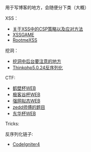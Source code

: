 用于写博客的地方，会随便分下类（大概）


XSS：
+ [关于XSS中的CSP策略以及应对方法](https://github.com/ysllz/Blog/issues/4)
+ [XSSGAME](https://github.com/ysllz/Blog/issues/3)
+ [RootmeXSS](https://github.com/ysllz/Blog/issues/3)

挖洞：
+ [挖洞中后台要注意的地方](https://github.com/ysllz/Blog/issues/2)
+ [Thinkphp5.0.24反序列化](https://github.com/ysllz/Blog/issues/1)


CTF:
+ [鹤壁杯WEB ](https://github.com/ysllz/Blog/issues/5)
+ [极客谷杯WEB](https://github.com/ysllz/Blog/issues/8)
+ [强网拟态WEB](https://github.com/ysllz/Blog/issues/9)
+ [zedd师傅的题目](https://github.com/ysllz/Blog/issues/10)
+ [东华杯WEB](https://github.com/ysllz/Blog/issues/14)

Tricks:

反序列化链子:
+ [CodeIgniter4](https://github.com/ysllz/Blog/issues/13)
